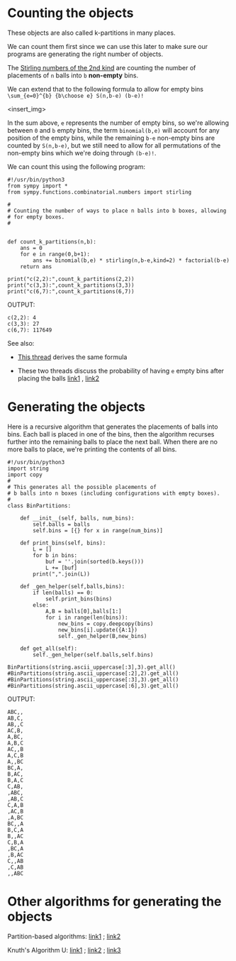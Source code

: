 Counting the objects
====================

These objects are also called k-partitions in many places.

We can count them first since we can use this later to make sure our programs are
generating the right number of objects.

The [Stirling numbers of the 2nd kind](https://en.wikipedia.org/wiki/Stirling_numbers_of_the_second_kind)
are counting the number of placements of `n` balls into `b` **non-empty** bins.

We can extend that to the following formula to allow for empty bins
`\sum_{e=0}^{b} {b\choose e} S(n,b-e) (b-e)!`

<insert_img>

In the sum above, `e` represents the number of empty bins, so we're
allowing between `0` and `b` empty bins, the term `binomial(b,e)` will
account for any position of the empty bins, while the remaining `b-e`
non-empty bins are counted by `S(n,b-e)`, but we still need to allow for
all permutations of the non-empty bins which we're doing through `(b-e)!`.

We can count this using the following program:

```python3
#!/usr/bin/python3
from sympy import *
from sympy.functions.combinatorial.numbers import stirling

#
# Counting the number of ways to place n balls into b boxes, allowing
# for empty boxes.
#


def count_k_partitions(n,b):
    ans = 0
    for e in range(0,b+1):
        ans += binomial(b,e) * stirling(n,b-e,kind=2) * factorial(b-e)
    return ans

print("c(2,2):",count_k_partitions(2,2))
print("c(3,3):",count_k_partitions(3,3))
print("c(6,7):",count_k_partitions(6,7))
```

OUTPUT:

```
c(2,2): 4
c(3,3): 27
c(6,7): 117649
```

See also:

* [This thread](https://math.stackexchange.com/a/395046/68328) derives the same formula

* These two threads discuss the probability of having `e` empty bins after placing the balls [link1](https://math.stackexchange.com/a/1877442/68328) , [link2](https://math.stackexchange.com/a/351411/68328)


Generating the objects
======================

Here is a recursive algorithm that generates the placements of balls into bins.
Each ball is placed in one of the bins, then the algorithm recurses further into the
remaining balls to place the next ball. When there are no more balls to place, we're printing
the contents of all bins.

```python3
#!/usr/bin/python3
import string
import copy
#
# This generates all the possible placements of
# b balls into n boxes (including configurations with empty boxes).
#
class BinPartitions:

    def __init__(self, balls, num_bins):
        self.balls = balls
        self.bins = [{} for x in range(num_bins)]

    def print_bins(self, bins):
        L = []
        for b in bins:
            buf = ''.join(sorted(b.keys()))
            L += [buf]
        print(",".join(L))

    def _gen_helper(self,balls,bins):
        if len(balls) == 0:
            self.print_bins(bins)
        else:
            A,B = balls[0],balls[1:]
            for i in range(len(bins)):
                new_bins = copy.deepcopy(bins)
                new_bins[i].update({A:1})
                self._gen_helper(B,new_bins)

    def get_all(self):
        self._gen_helper(self.balls,self.bins)

BinPartitions(string.ascii_uppercase[:3],3).get_all()
#BinPartitions(string.ascii_uppercase[:2],2).get_all()
#BinPartitions(string.ascii_uppercase[:3],3).get_all()
#BinPartitions(string.ascii_uppercase[:6],3).get_all()
```

OUTPUT:

```
ABC,,
AB,C,
AB,,C
AC,B,
A,BC,
A,B,C
AC,,B
A,C,B
A,,BC
BC,A,
B,AC,
B,A,C
C,AB,
,ABC,
,AB,C
C,A,B
,AC,B
,A,BC
BC,,A
B,C,A
B,,AC
C,B,A
,BC,A
,B,AC
C,,AB
,C,AB
,,ABC
```

Other algorithms for generating the objects
===========================================

Partition-based algorithms: [link1](https://stackoverflow.com/a/31639692/827519) ; [link2](https://stackoverflow.com/a/39199937/827519)

Knuth's Algorithm U: [link1](https://codereview.stackexchange.com/a/1944/29883) ; [link2](https://stackoverflow.com/a/52240171/827519) ; [link3](https://stackoverflow.com/q/45829748/827519)


